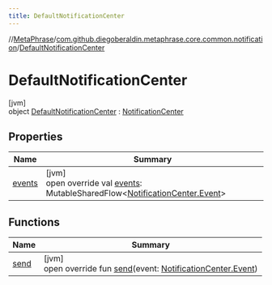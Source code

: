 ```yaml
---
title: DefaultNotificationCenter
---
```

//[MetaPhrase](../../../index.html)/[com.github.diegoberaldin.metaphrase.core.common.notification](../index.html)/[DefaultNotificationCenter](index.html)



# DefaultNotificationCenter



[jvm]\
object [DefaultNotificationCenter](index.html) : [NotificationCenter](../-notification-center/index.html)



## Properties


| Name | Summary |
|---|---|
| [events](events.html) | [jvm]<br>open override val [events](events.html): MutableSharedFlow&lt;[NotificationCenter.Event](../-notification-center/-event/index.html)&gt; |


## Functions


| Name | Summary |
|---|---|
| [send](send.html) | [jvm]<br>open override fun [send](send.html)(event: [NotificationCenter.Event](../-notification-center/-event/index.html)) |

